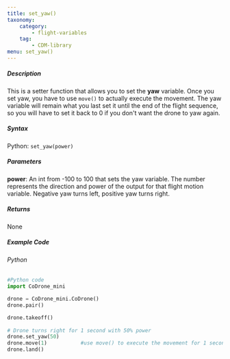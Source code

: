 ```yaml
---
title: set_yaw()
taxonomy:
    category:
        - flight-variables
    tag:
        - CDM-library
menu: set_yaw()
---
```


##### Description

This is a setter function that allows you to set the **yaw** variable. Once you set yaw, you have to use ```move()``` to actually execute the movement. The yaw variable will remain what you last set it until the end of the flight sequence, so you will have to set it back to 0 if you don't want the drone to yaw again.

##### Syntax
Python: ```set_yaw(power)```

##### Parameters

**power**: An int from -100 to 100 that sets the yaw variable.  The number represents the direction and power of the output for that flight motion variable. Negative yaw turns left, positive yaw turns right.

##### Returns

None

##### Example Code
###### Python
```python
#Python code
import CoDrone_mini

drone = CoDrone_mini.CoDrone()
drone.pair()

drone.takeoff()
	
# Drone turns right for 1 second with 50% power
drone.set_yaw(50)
drone.move(1)			#use move() to execute the movement for 1 second
drone.land()
```